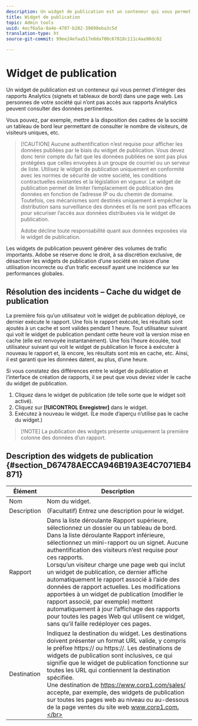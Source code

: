 ```yaml
---
description: Un widget de publication est un conteneur qui vous permet d’intégrer des rapports marketing (signets et tableaux de bord) dans une page web. Les personnes de votre société qui n’ont pas accès aux rapports marketing peuvent visualiser des données pertinentes.
title: Widget de publication
topic: Admin tools
uuid: 4ecf6a5a-8a4e-4707-b282-39890eba3c5d
translation-type: ht
source-git-commit: 99ee24efaa517e8da700c67818c111c4aa90dc02

---
```



# Widget de publication

Un widget de publication est un conteneur qui vous permet d’intégrer des rapports Analytics (signets et tableaux de bord) dans une page web. Les personnes de votre société qui n’ont pas accès aux rapports Analytics peuvent consulter des données pertinentes.

Vous pouvez, par exemple, mettre à la disposition des cadres de la société un tableau de bord leur permettant de consulter le nombre de visiteurs, de visiteurs uniques, etc.

> [!CAUTION] Aucune authentification n’est requise pour afficher les données publiées par le biais du widget de publication. Vous devez donc tenir compte du fait que les données publiées ne sont pas plus protégées que celles envoyées à un groupe de courriel ou un serveur de liste. Utilisez le widget de publication uniquement en conformité avec les normes de sécurité de votre société, les conditions contractuelles existantes et la législation en vigueur. Le widget de publication permet de limiter l’emplacement de publication des données en fonction de l’adresse IP ou du chemin de domaine. Toutefois, ces mécanismes sont destinés uniquement à empêcher la distribution sans surveillance des données et ils ne sont pas efficaces pour sécuriser l’accès aux données distribuées via le widget de publication.
>
> Adobe décline toute responsabilité quant aux données exposées via le widget de publication.

Les widgets de publication peuvent générer des volumes de trafic importants. Adobe se réserve donc le droit, à sa discrétion exclusive, de désactiver les widgets de publication d’une société en raison d’une utilisation incorrecte ou d’un trafic excessif ayant une incidence sur les performances globales.

## Résolution des incidents – Cache du widget de publication

La première fois qu’un utilisateur voit le widget de publication déployé, ce dernier exécute le rapport. Une fois le rapport exécuté, les résultats sont ajoutés à un cache et sont valides pendant 1 heure. Tout utilisateur suivant qui voit le widget de publication pendant cette heure voit la version mise en cache (elle est renvoyée instantanément). Une fois l’heure écoulée, tout utilisateur suivant qui voit le widget de publication le force à exécuter à nouveau le rapport et, là encore, les résultats sont mis en cache, etc. Ainsi, il est garanti que les données datent, au plus, d’une heure.

Si vous constatez des différences entre le widget de publication et l’interface de création de rapports, il se peut que vous deviez vider le cache du widget de publication.

1. Cliquez dans le widget de publication (de telle sorte que le widget soit activé).
1. Cliquez sur **[!UICONTROL Enregistrer]** dans le widget.
1. Exécutez à nouveau le widget. (Le mode d’aperçu n’utilise pas le cache du widget.)

> [!NOTE] La publication des widgets présente uniquement la première colonne des données d’un rapport.

## Description des widgets de publication {#section_D67478AECCA946B19A3E4C7071EB4871}

| Élément | Description |
|--- |--- |
| Nom | Nom du widget. |
| Description | (Facultatif) Entrez une description pour le widget. |
| Rapport | Dans la liste déroulante Rapport supérieure, sélectionnez un dossier ou un tableau de bord. Dans la liste déroulante Rapport inférieure, sélectionnez un mini-rapport ou un signet.  Aucune authentification des visiteurs n’est requise pour ces rapports. <br>Lorsqu’un visiteur charge une page web qui inclut un widget de publication, ce dernier affiche automatiquement le rapport associé à l’aide des données de rapport actuelles. Les modifications apportées à un widget de publication (modifier le rapport associé, par exemple) mettent automatiquement à jour l’affichage des rapports pour toutes les pages Web qui utilisent ce widget, sans qu’il faille redéployer ces pages.</br> |
| Destination | Indiquez la destination du widget.   Les destinations doivent présenter un format URL valide, y compris le préfixe https:// ou https://. Les destinations de widgets de publication sont inclusives, ce qui signifie que le widget de publication fonctionne sur toutes les URL qui contiennent la destination spécifiée. <br>Une destination de https://www.corp1.com/sales/ accepte, par exemple, des widgets de publication sur toutes les pages web au niveau ou au-dessous de la page ventes du site web www.corp1.com.</br> |
